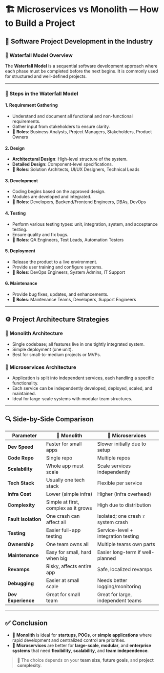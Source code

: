 # 🏗️ Microservices vs Monolith — How to Build a Project

## 🧰 Software Project Development in the Industry

### 🔄 Waterfall Model Overview
The **Waterfall Model** is a sequential software development approach where each phase must be completed before the next begins. It is commonly used for structured and well-defined projects.

---

### 🔹 Steps in the Waterfall Model

#### 1. **Requirement Gathering**
- Understand and document all functional and non-functional requirements.
- Gather input from stakeholders to ensure clarity.
- 👤 **Roles**: Business Analysts, Project Managers, Stakeholders, Product Owners

#### 2. **Design**
- **Architectural Design**: High-level structure of the system.
- **Detailed Design**: Component-level specifications.
- 👤 **Roles**: Solution Architects, UI/UX Designers, Technical Leads

#### 3. **Development**
- Coding begins based on the approved design.
- Modules are developed and integrated.
- 👤 **Roles**: Developers, Backend/Frontend Engineers, DBAs, DevOps

#### 4. **Testing**
- Perform various testing types: unit, integration, system, and acceptance testing.
- Ensure quality and fix bugs.
- 👤 **Roles**: QA Engineers, Test Leads, Automation Testers

#### 5. **Deployment**
- Release the product to a live environment.
- Provide user training and configure systems.
- 👤 **Roles**: DevOps Engineers, System Admins, IT Support

#### 6. **Maintenance**
- Provide bug fixes, updates, and enhancements.
- 👤 **Roles**: Maintenance Teams, Developers, Support Engineers

---

## ⚙️ Project Architecture Strategies

### 🧱 Monolith Architecture
- Single codebase; all features live in one tightly integrated system.
- Simple deployment (one unit).
- Best for small-to-medium projects or MVPs.

### 🧩 Microservices Architecture
- Application is split into independent services, each handling a specific functionality.
- Each service can be independently developed, deployed, scaled, and maintained.
- Ideal for large-scale systems with modular team structures.

---

## 🔍 Side-by-Side Comparison

| Parameter            | 🧱 Monolith                             | 🧩 Microservices                         |
|----------------------|-----------------------------------------|------------------------------------------|
| **Dev Speed**        | Faster for small apps                   | Slower initially due to setup            |
| **Code Repo**        | Single repo                             | Multiple repos                           |
| **Scalability**      | Whole app must scale                    | Scale services independently             |
| **Tech Stack**       | Usually one tech stack                  | Flexible per service                     |
| **Infra Cost**       | Lower (simple infra)                    | Higher (infra overhead)                  |
| **Complexity**       | Simple at first, complex as it grows    | High due to distribution                 |
| **Fault Isolation**  | One crash can affect all                | Isolated; one crash ≠ system crash       |
| **Testing**          | Easier full-app testing                 | Service-level + integration testing      |
| **Ownership**        | One team owns all                       | Multiple teams own parts                 |
| **Maintenance**      | Easy for small, hard when big           | Easier long-term if well-planned         |
| **Revamps**          | Risky, affects entire app               | Safe, localized revamps                  |
| **Debugging**        | Easier at small scale                   | Needs better logging/monitoring          |
| **Dev Experience**   | Great for small team                    | Great for large, independent teams       |

---

## ✅ Conclusion

- 🧱 **Monolith** is ideal for **startups**, **POCs**, or **simple applications** where rapid development and centralized control are priorities.
- 🧩 **Microservices** are better for **large-scale**, **modular**, and **enterprise systems** that need **flexibility**, **scalability**, and **team independence**.

> 🚀 The choice depends on your **team size**, **future goals**, and **project complexity**.
